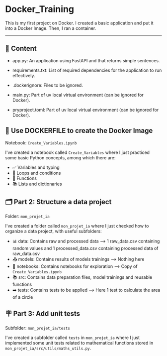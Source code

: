 # Docker_Training

This is my first project on Docker. I created a basic application and put it into a Docker Image.
Then, I ran a container.

---

## 📑 Content
- app.py: An application using FastAPI and that returns simple sentences.
- requirements.txt: List of required dependencies for the application to run effectively.
- .dockerignore: Files to be ignored.
  
- main.py: Part of uv local virtual environment (can be ignored for Docker).
- pryproject.toml: Part of uv local virtual environment (can be ignored for Docker).

## 📘 Use DOCKERFILE to create the Docker Image

Notebook: `Create_Variables.ipynb`

I've created a notebook called `Create_Variables` where I just practiced some basic Python concepts, among which there are:
- ✅ Variables and typing  
- 🔁 Loops and conditions  
- 🧩 Functions  
- 📚 Lists and dictionaries

## 🗂️ Part 2: Structure a data project

Folder: `mon_projet_ia`

I've created a folder called `mon_projet_ia` where I just checked how to organize a data project, with useful subfolders:
- 📊 data: Contains raw and processed data --> 1 raw_data.csv containing random values and 1 processed_data.csv containing processed data of raw_data.csv
- 📤 models: Contains results of models trainings --> Nothing here
- 📄 notebooks: Contains notebooks for exploration --> Copy of `Create_Variables.ipynb`
- 📚 src: Contains data preparation files, model trainings and reusable functions
- ➡️ tests: Contains tests to be applied --> Here 1 test to calculate the area of a circle

## 🪧 Part 3: Add unit tests

Subfolder: `mon_projet_ia/tests`

I've created a subfolder called `tests` in `mon_projet_ia` where I just implemented some unit tests related to mathematical functions stored in `mon_projet_ia/src/utils/maths_utils.py`.
